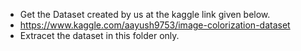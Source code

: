 - Get the Dataset created by us at the kaggle link given below.
- https://www.kaggle.com/aayush9753/image-colorization-dataset
- Extracet the dataset in this folder only.
